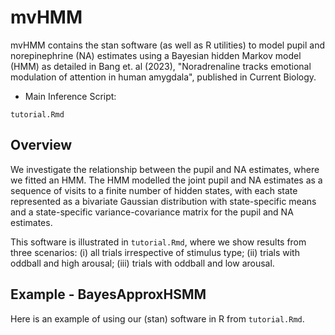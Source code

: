 # mvHMM

mvHMM contains the stan software (as well as R utilities) to model pupil and norepinephrine (NA) estimates using a Bayesian hidden Markov model (HMM) as detailed in Bang et. al (2023), "Noradrenaline tracks emotional modulation of attention in human amygdala", published in Current Biology. 

* Main Inference Script:
```
tutorial.Rmd
```

## Overview

We investigate the relationship between the pupil and NA estimates, where we fitted an HMM. The HMM modelled the joint pupil and NA estimates as a sequence of visits to a finite number
of hidden states, with each state represented as a bivariate Gaussian distribution with state-specific means and a state-specific variance-covariance matrix for the pupil and NA estimates.

This software is illustrated in `tutorial.Rmd`, where we show results from three scenarios: (i) all trials irrespective of stimulus type; (ii) trials with oddball and high arousal; (iii) trials with oddball and low arousal. 

## Example - BayesApproxHSMM

Here is an example of using our (stan) software in R from `tutorial.Rmd`.
